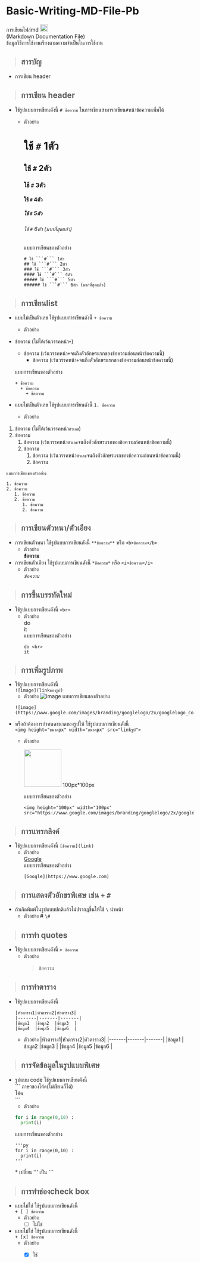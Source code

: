 # Basic-Writing-MD-File-Pb
การเขียนไฟล์md <img height=20px src="https://camo.githubusercontent.com/7f65f69ad22ee0caca8ef19a8ba38d94f768b27bcd6b26e3440a429e1d54cfbf/68747470733a2f2f63646e2e737667706f726e2e636f6d2f6c6f676f732f6d61726b646f776e2e737667" />
<br>(Markdown Documentation File)<br>
ข้อมูลวิธีการใช้งานเรียงตามความจำเป็นในการใช้งาน
> ## สารบัญ
  + การเขียน header


> ## การเขียน header 
  + ใช้รูปแบบการเขียนดังนี้ ```# ข้อความ``` 
    ในการเขียนสามารถเขียน```#```หน้าข้อความเพิ่มได้
    + ตัวอย่าง <br>
      # ใช้ ```#``` 1ตัว
      ## ใช้ ```#``` 2ตัว
      ### ใช้ ```#``` 3ตัว
      #### ใช้ ```#``` 4ตัว
      ##### ใช้ ```#``` 5ตัว
      ###### ใช้ ```#``` 6ตัว (มากที่สุดแล้ว)
  
      แบบการเขียนของตัวอย่าง    
      ```
      # ใช้ ```#``` 1ตัว
      ## ใช้ ```#``` 2ตัว
      ### ใช้ ```#``` 3ตัว
      #### ใช้ ```#``` 4ตัว
      ##### ใช้ ```#``` 5ตัว
      ###### ใช้ ```#``` 6ตัว (มากที่สุดแล้ว)
      ```

> ## การเขียนlist
  + แบบไม่เป็นตัวเลข ใช้รูปแบบการเขียนดังนี้ 
    ```+ ข้อความ```
    + ตัวอย่าง <br>
  + ข้อความ (ไม่ได้เว้นวรรคหน้า```+```)
    + ข้อความ (เว้นวรรคหน้า```+```จนถึงตัวอักษรแรกของข้อความก่อนหน้าข้อความนี้)
      + ข้อความ (เว้นวรรคหน้า```+```จนถึงตัวอักษรแรกของข้อความก่อนหน้าข้อความนี้)
     
     แบบการเขียนของตัวอย่าง
     ```
     + ข้อความ 
       + ข้อความ 
         + ข้อความ
      ```
  + แบบไม่เป็นตัวเลข ใช้รูปแบบการเขียนดังนี้ ```1. ข้อความ```
    + ตัวอย่าง <br>
  1. ข้อความ (ไม่ได้เว้นวรรคหน้า```ตัวเลข```)
  2. ข้อความ
     1. ข้อความ (เว้นวรรคหน้า```ตัวเลข```จนถึงตัวอักษรแรกของข้อความก่อนหน้าข้อความนี้)
     2. ข้อความ
        1. ข้อความ (เว้นวรรคหน้า```ตัวเลข```จนถึงตัวอักษรแรกของข้อความก่อนหน้าข้อความนี้)
        2. ข้อความ
  
    แบบการเขียนของตัวอย่าง
   ```
   1. ข้อความ
   2. ข้อความ
      1. ข้อความ
      2. ข้อความ
         1. ข้อความ
         2. ข้อความ
   ```

> ## การเขียนตัวหนา/ตัวเอียง
  + การเขียนตัวหนา ใช้รูปแบบการเขียนดังนี้ 
    ```**ข้อความ**``` หรือ ```<b>ข้อความ</b>```
    + ตัวอย่าง <br>
      **ข้อความ**
  + การเขียนตัวเอียง ใช้รูปแบบการเขียนดังนี้
    ```*ข้อความ*``` หรือ ```<i>ข้อความ</i>```
    + ตัวอย่าง <br>
      *ข้อความ*


> ## การขึ้นบรรทัดใหม่
   + ใช้รูปแบบการเขียนดังนี้ ```<br>```
     + ตัวอย่าง <br>
       do <br>
       it <br>
       แบบการเขียนของตัวอย่าง
       ```
       do <br>
       it 
       ```

> ## การเพิ่มรูปภาพ
  + ใช้รูปแบบการเขียนดังนี้ <br>
    ```![image](linkของรูป)```
    + ตัวอย่าง
    ![image](https://www.google.com/images/branding/googlelogo/2x/googlelogo_color_160x56dp.png)
   แบบการเขียนของตัวอย่าง
    ```
    ![image](https://www.google.com/images/branding/googlelogo/2x/googlelogo_color_160x56dp.png)
    ```
  + หรือถ้าต้องการกำหนดขนาดของรูปให้ ใช้รูปแบบการเขียนดังนี้ <br>
    ```<img height="ขนาดpx" width="ขนาดpx" src="linkรูป">```
    + ตัวอย่าง
     
      <img height="100px" width="100px" src="https://www.google.com/images/branding/googlelogo/2x/googlelogo_color_160x56dp.png"> 100px*100px  
     
      แบบการเขียนของตัวอย่าง
      ```
      <img height="100px" width="100px" src="https://www.google.com/images/branding/googlelogo/2x/googlelogo_color_160x56dp.png">
      ```

>  ## การแทรกลิงค์ 
   + ใช้รูปแบบการเขียนดังนี้ ```[ข้อความ](link)```
     + ตัวอย่าง <br>
       [Google](https://www.google.com) <br>
       แบบการเขียนของตัวอย่าง
       ```
       [Google](https://www.google.com)
       ```

> ## การแสดงตัวอักขรพิเศษ เช่น ```+``` ```#```
  + ถ้าเกิดพิมพ์ในรูปแบบปกติแล้วไม่ปรากฏขึ้นให้ใช้ ```\``` นำหน้า
    + ตัวอย่าง
      \# ```\#```


> ## การทำ quotes
  + ใช้รูปแบบการเขียนดังนี้ ```> ข้อความ```
    + ตัวอย่าง
      > ข้อความ


> ## การทำตาราง
  + ใช้รูปแบบการเขียนดังนี้
    ```
    |หัวตาราง1|หัวตาราง2|หัวตาราง3|
    |-------|-------|-------|
    |ข้อมูล1  |ข้อมูล2  |ข้อมูล3  |
    |ข้อมูล4  |ข้อมูล5  |ข้อมูล6  |
    ```
    + ตัวอย่าง
      |หัวตาราง1|หัวตาราง2|หัวตาราง3|
      |-------|-------|-------|
      |ข้อมูล1  |ข้อมูล2  |ข้อมูล3  |
      |ข้อมูล4  |ข้อมูล5  |ข้อมูล6  |


> ## การจัดข้อมูลในรูปแบบพิเศษ
  + รูปแบบ code ใช้รูปแบบการเขียนดังนี้ <br>
    \``` ภาษาของโค้ด(ไม่เขียนก็ได้) <br>
    โค้ด <br>
    \```
    + ตัวอย่าง
    ``` py
    for i in range(0,10) :
      print(i)
    ```
    แบบการเขียนของตัวอย่าง
    ``` 
    '''py
    for i in range(0,10) :
      print(i)
    '''
    ```
      \* เปลี่ยน ''' เป็น ```

> ## การทำช่องcheck box
  + แบบไม่ใช่ ใช้รูปแบบการเขียนดังนี้ <br>
    ```+ [ ] ข้อความ```
    + ตัวอย่าง
      + [ ] ไม่ใช่
  + แบบไม่ใช่ ใช้รูปแบบการเขียนดังนี้ <br>
    ```+ [x] ข้อความ```
    + ตัวอย่าง
      + [x] ใช่



